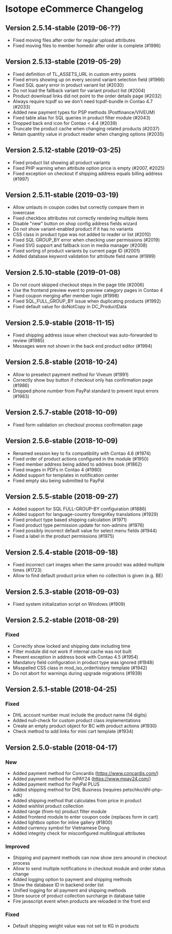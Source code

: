Isotope eCommerce Changelog
===========================


Version 2.5.14-stable (2019-06-??)
----------------------------------

- Fixed moving files after order for regular upload attributes
- Fixed moving files to member homedir after order is complete (#1996)


Version 2.5.13-stable (2019-05-29)
----------------------------------

- Fixed definition of TL_ASSETS_URL in custom entry points
- Fixed errors showing up on every second variant selection field (#1966)
- Fixed SQL query error in product variant list (#2030)
- Do not load the fallback variant for variant product list (#2004)
- Product download links did not point to the order details page (#2032)
- Always require tcpdf so we don't need tcpdf-bundle in Contao 4.7 (#2033)
- Added new payment types for PSP methods (Postfinance/VIVEUM)
- Fixed table alias for SQL queries in product filter module (#2043)
- Dropped back end icon for Contao < 4.4 (#2039)
- Truncate the product cache when changing related products (#2037)
- Retain quantity value in product reader when changing options (#2035)


Version 2.5.12-stable (2019-03-25)
----------------------------------

- Fixed product list showing all product variants
- Fixed PHP warning when attribute option price is empty (#2007, #2025)
- Fixed exception on checkout if shipping address equals billing address (#1997)


Version 2.5.11-stable (2019-03-19)
----------------------------------

- Allow umlauts in coupon codes but correctly compare them in lowercase
- Fixed checkbox attributes not correctly rendering multiple items
- Disable "new" button on shop config address fields wizard
- Do not show variant-enabled product if it has no variants
- CSS class in product type was not added to reader or list (#2010)
- Fixed SQL GROUP_BY error when checking user permissions (#2019)
- Fixed SVG support and fallback icon in media manager (#2008)
- Fixed sorting of product variants by current page ID (#2001)
- Added database keyword validation for attribute field name (#1999)


Version 2.5.10-stable (2019-01-08)
----------------------------------

- Do not count skipped checkout steps in the page title (#2006)
- Use the frontend preview event to preview category pages in Contao 4
- Fixed coupon merging after member login (#1998)
- Fixed SQL_FULL_GROUP_BY issue when duplicating products (#1992)
- Fixed default value for doNotCopy in DC_ProductData


Version 2.5.9-stable (2018-11-15)
---------------------------------

- Fixed shipping address issue when checkout was auto-forwarded to review (#1985)
- Messages were not shown in the back end product editor (#1994)


Version 2.5.8-stable (2018-10-24)
---------------------------------

- Allow to preselect payment method for Viveum (#1991)
- Correctly show buy button if checkout only has confirmation page (#1986)
- Dropped phone number from PayPal standard to prevent input errors (#1983)


Version 2.5.7-stable (2018-10-09)
---------------------------------

- Fixed form validation on checkout process confirmation page


Version 2.5.6-stable (2018-10-09)
---------------------------------

- Renamed session key to fix compatibility with Contao 4.6 (#1974)
- Fixed order of product actions configured in the module (#1950)
- Fixed member address being added to address book (#1862)
- Fixed images in PDFs in Contao 4 (#1980)
- Added support for templates in notification center
- Fixed empty sku being submitted to PayPal


Version 2.5.5-stable (2018-09-27)
---------------------------------

- Added support for SQL FULL-GROUP-BY configuration (#1886)
- Added support for language-country foreignKey translations (#1929)
- Fixed product type based shipping calculation (#1971)
- Fixed product type permission update for non-admins (#1976)
- Fixed possibly incorrect default value for select menu fields (#1944)
- Fixed a label in the product permissions (#1975)


Version 2.5.4-stable (2018-09-18)
---------------------------------

- Fixed incorrect cart images when the same proudct was added multiple times (#1723)
- Allow to find default product price when no collection is given (e.g. BE)


Version 2.5.3-stable (2018-09-03)
---------------------------------

- Fixed system initialization script on Windows (#1909)


Version 2.5.2-stable (2018-08-29)
---------------------------------

### Fixed

- Correctly show locked and shipping date including time
- Filter module did not work if internal cache was not built
- Prevent exception in address book with Contao 4.5 (#1954)
- Mandatory field configuration in product type was ignored (#1948)
- Misspelled CSS class in mod_iso_orderhistory template (#1942)
- Do not abort for warnings during upgrade migrations (#1939)


Version 2.5.1-stable (2018-04-25)
---------------------------------

### Fixed

- DHL account number must include the product name (14 digits)
- Added null-check for custom product class implementations
- Create an empty product object for BC with product actions (#1930)
- Check method to add links for mini cart template (#1934)


Version 2.5.0-stable (2018-04-17)
---------------------------------

### New

- Added payment method for Concardis (https://www.concardis.com/)
- Added payment method for mPAY24 (https://www.mpay24.com/)
- Added payment method for PayPal PLUS
- Added shipping method for DHL Business (requires petschko/dhl-php-sdk)
- Added shipping method that calculates from price in product
- Added wishlist product collection
- Added range (from-to) product filter module
- Added frontend module to enter coupon code (replaces form in cart)
- Added lightbox option for inline gallery (#1800)
- Added currency symbol for Vietnamese Dong
- Added integrity check for misconfigured multilingual attributes


### Improved

- Shipping and payment methods can now show zero amound in checkout process
- Allow to send multiple notifications in checkout module and order status change
- Added logging option to payment and shipping methods
- Show the database ID in backend order list
- Unified logging for all payment and shipping methods
- Store source of product collection surcharge in database table
- Fire javascript event when products are reloaded in the front end


### Fixed

- Default shipping weight value was not set to KG in products
